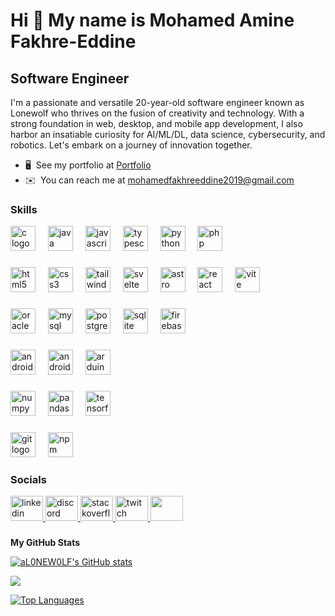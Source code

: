 Hi 👋 My name is Mohamed Amine Fakhre-Eddine
============================================

Software Engineer
-----------------

I'm a passionate and versatile 20-year-old software engineer known as Lonewolf who thrives on the fusion of creativity and technology. With a strong foundation in web, desktop, and mobile app development, I also harbor an insatiable curiosity for AI/ML/DL, data science, cybersecurity, and robotics. Let's embark on a journey of innovation together.

* 🖥️  See my portfolio at [Portfolio](http://fakhreeddine.dev/)
* ✉️  You can reach me at [mohamedfakhreeddine2019@gmail.com](mailto:mohamedfakhreeddine2019@gmail.com)

### Skills

<div align="left">
  <img src="https://cdn.jsdelivr.net/gh/devicons/devicon/icons/c/c-original.svg" height="40" alt="c logo"  />
  <img width="12" />
  <img src="https://cdn.jsdelivr.net/gh/devicons/devicon/icons/java/java-original.svg" height="40" alt="java logo"  />
  <img width="12" />
  <img src="https://skillicons.dev/icons?i=js" height="40" alt="javascript logo"  />
  <img width="12" />
  <img src="https://skillicons.dev/icons?i=ts" height="40" alt="typescript logo"  />
  <img width="12" />
  <img src="https://skillicons.dev/icons?i=py" height="40" alt="python logo"  />
  <img width="12" />
  <img src="https://skillicons.dev/icons?i=php" height="40" alt="php logo"  />
</div>

###

<div align="left">
  <img src="https://skillicons.dev/icons?i=html" height="40" alt="html5 logo"  />
  <img width="12" />
  <img src="https://skillicons.dev/icons?i=css" height="40" alt="css3 logo"  />
  <img width="12" />
  <img src="https://cdn.simpleicons.org/tailwindcss/06B6D4" height="40" alt="tailwindcss logo"  />
  <img width="12" />
  <img src="https://cdn.simpleicons.org/svelte/FF3E00" height="40" alt="svelte logo"  />
  <img width="12" />
  <img src="https://cdn.simpleicons.org/astro/FF5D01" height="40" alt="astro logo"  />
  <img width="12" />
  <img src="https://cdn.simpleicons.org/react/61DAFB" height="40" alt="react logo"  />
  <img width="12" />
  <img src="https://skillicons.dev/icons?i=vite" height="40" alt="vite logo"  />
</div>

###

<div align="left">
  <img src="https://cdn.simpleicons.org/oracle/F80000" height="40" alt="oracle logo"  />
  <img width="12" />
  <img src="https://skillicons.dev/icons?i=mysql" height="40" alt="mysql logo"  />
  <img width="12" />
  <img src="https://cdn.simpleicons.org/postgresql/4169E1" height="40" alt="postgresql logo"  />
  <img width="12" />
  <img src="https://skillicons.dev/icons?i=sqlite" height="40" alt="sqlite logo"  />
  <img width="12" />
  <img src="https://skillicons.dev/icons?i=firebase" height="40" alt="firebase logo"  />
</div>

###

<div align="left">
  <img src="https://cdn.simpleicons.org/android/3DDC84" height="40" alt="android logo"  />
  <img width="12" />
  <img src="https://cdn.jsdelivr.net/gh/devicons/devicon/icons/androidstudio/androidstudio-original.svg" height="40" alt="androidstudio logo"  />
  <img width="12" />
  <img src="https://skillicons.dev/icons?i=arduino" height="40" alt="arduino logo"  />
</div>

###

<div align="left">
  <img src="https://cdn.simpleicons.org/numpy/013243" height="40" alt="numpy logo"  />
  <img width="12" />
  <img src="https://cdn.simpleicons.org/pandas/150458" height="40" alt="pandas logo"  />
  <img width="12" />
  <img src="https://cdn.simpleicons.org/tensorflow/FF6F00" height="40" alt="tensorflow logo"  />
</div>

###

<div align="left">
  <img src="https://cdn.jsdelivr.net/gh/devicons/devicon/icons/git/git-original.svg" height="40" alt="git logo"  />
  <img width="12" />
  <img src="https://cdn.jsdelivr.net/gh/devicons/devicon/icons/npm/npm-original-wordmark.svg" height="40" alt="npm logo"  />
</div>

### Socials

<div align="left">
  <a href="https://www.linkedin.com/in//mohamed-amine-fakhre-eddine/" target="_blank">
    <img src="https://raw.githubusercontent.com/maurodesouza/profile-readme-generator/master/src/assets/icons/social/linkedin/default.svg" width="52" height="40" alt="linkedin logo"  />
  </a>
  <a href="https://discord.com/users/aal0new0lf" target="_blank">
    <img src="https://raw.githubusercontent.com/maurodesouza/profile-readme-generator/master/src/assets/icons/social/discord/default.svg" width="52" height="40" alt="discord logo"  />
  </a>
  <a href="https://www.stackoverflow.com/users//20668181/mohamed-amine-fakhre-eddine" target="_blank">
    <img src="https://raw.githubusercontent.com/maurodesouza/profile-readme-generator/master/src/assets/icons/social/stackoverflow/default.svg" width="52" height="40" alt="stackoverflow logo"  />
  </a>
  <a href="https://www.twitch.tv/th3w3rwolf" target="_blank">
    <img src="https://raw.githubusercontent.com/maurodesouza/profile-readme-generator/master/src/assets/icons/social/twitch/default.svg" width="52" height="40" alt="twitch logo"  />
  </a>
  <a href="https://www.x.com/aLonewolf_____" target="_blank" rel="noreferrer"> 
    <picture> 
      <source media="(prefers-color-scheme: dark)" srcset="https://raw.githubusercontent.com/danielcranney/readme-generator/main/public/icons/socials/twitter-dark.svg" /> 
      <source media="(prefers-color-scheme: light)" srcset="https://raw.githubusercontent.com/danielcranney/readme-generator/main/public/icons/socials/twitter.svg" /> 
      <img src="https://raw.githubusercontent.com/danielcranney/readme-generator/main/public/icons/socials/twitter.svg" width="52" height="40" /> 
    </picture> 
  </a>
</div>

###

<b>My GitHub Stats</b>

<a href="http://www.github.com/aL0NEW0LF"><img src="https://github-readme-stats.vercel.app/api?username=aL0NEW0LF&show_icons=true&hide=&count_private=true&title_color=000000&text_color=ffffff&icon_color=444e59&bg_color=171717&hide_border=true&show_icons=true" alt="aL0NEW0LF's GitHub stats" /></a>

<a href="http://www.github.com/aL0NEW0LF"><img src="https://github-readme-streak-stats.herokuapp.com/?user=aL0NEW0LF&stroke=ffffff&background=171717&ring=000000&fire=000000&currStreakNum=ffffff&currStreakLabel=000000&sideNums=ffffff&sideLabels=ffffff&dates=ffffff&hide_border=true" /></a>

<a href="https://github.com/aL0NEW0LF" align="left"><img src="https://github-readme-stats.vercel.app/api/top-langs/?username=aL0NEW0LF&langs_count=10&title_color=000000&text_color=ffffff&icon_color=444e59&bg_color=171717&hide_border=true&locale=en&custom_title=Top%20%Languages" alt="Top Languages" /></a>
